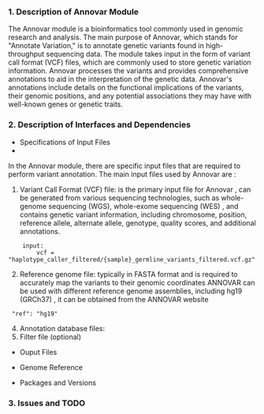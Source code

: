 ### 1. Description of Annovar Module

  The Annovar module is a bioinformatics tool commonly used in genomic research and analysis.
The main purpose of Annovar, which stands for "Annotate Variation," is to annotate genetic variants found in high-throughput sequencing data.
The module takes input in the form of variant call format (VCF) files, which are commonly used to store genetic variation information. Annovar processes the variants and provides comprehensive annotations to aid in the interpretation of the genetic data. Annovar's annotations include details on the functional implications of the variants, their genomic positions, and any potential associations they may have with well-known genes or genetic traits.

### 2. Description of Interfaces and Dependencies

- Specifications of Input Files
- 
In the Annovar module, there are specific input files that are required to perform variant annotation. The main input files used by Annovar are :

1. Variant Call Format (VCF) file:  is the primary input file for Annovar , can be generated from various sequencing technologies, such as whole-genome sequencing (WGS), whole-exome sequencing (WES) , and  contains genetic variant information, including chromosome, position, reference allele, alternate allele, genotype, quality scores, and additional annotations.
```
    input:
        vcf = "haplotype_caller_filtered/{sample}_germline_variants_filtered.vcf.gz"
```
2. Reference genome file:  typically in FASTA format and is required to accurately map the variants to their genomic coordinates
ANNOVAR can be used with different reference genome assemblies, including hg19 (GRCh37) , it can be obtained from the ANNOVAR website
```
 "ref": "hg19"
```
4. Annotation database files: 
5. Filter file (optional)


- Ouput Files

- Genome Reference

- Packages and Versions

### 3. Issues and TODO
